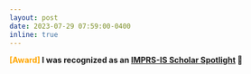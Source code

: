 ```yaml
---
layout: post
date: 2023-07-29 07:59:00-0400
inline: true
---
```


<b><font color='orange'>[Award]</font><b/> 
I was recognized as an [IMPRS-IS Scholar Spotlight](https://imprs.is.mpg.de/news/scholar-spotlight-bo-xiong) 🎉